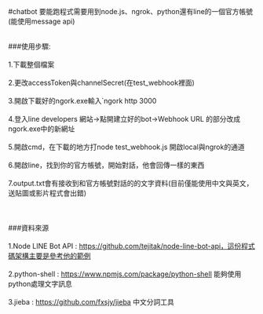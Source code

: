 #chatbot
要能跑程式需要用到node.js、ngrok、python還有line的一個官方帳號(能使用message api)

<br>###使用步驟:</br>
  <br>1.下載整個檔案</br>
  <br>2.更改accessToken與channelSecret(在test_webhook裡面)</br>
  <br>3.開啟下載好的ngork.exe輸入`ngork http 3000</br>
  <br>4.登入line developers 網站->點開建立好的bot->Webhook URL 的部分改成ngork.exe中的新網址</br>
  <br>5.開啟cmd，在下載的地方打node test_webhook.js 開啟local與ngrok的通道</br>
  <br>6.開啟line，找到你的官方帳號，開始對話，他會回傳一樣的東西</br>
  <br>7.output.txt會有接收到和官方帳號對話的的文字資料(目前僅能使用中文與英文，送貼圖或影片程式會出錯)</br>
<br></br>
<br>###資料來源</br>
<br>1.Node LINE Bot API : https://github.com/tejitak/node-line-bot-api，這份程式碼架構主要是參考他的範例 </br>
<br>2.python-shell : https://www.npmjs.com/package/python-shell 能夠使用python處理文字訊息</br>
<br>3.jieba : https://github.com/fxsjy/jieba 中文分詞工具</br>
